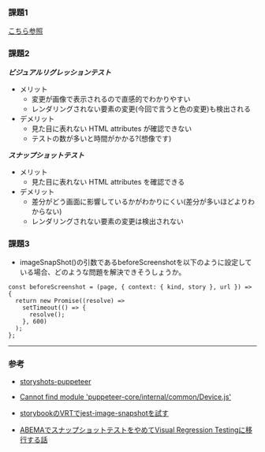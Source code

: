 ### 課題1
[こちら参照](https://github.com/yudai64/react-tutorial)

### 課題2

***ビジュアルリグレッションテスト***
- メリット
    - 変更が画像で表示されるので直感的でわかりやすい
    - レンダリングされない要素の変更(今回で言うと色の変更)も検出される
- デメリット
    - 見た目に表れない HTML attributes が確認できない
    - テストの数が多いと時間がかかる?(想像です)

***スナップショットテスト***

- メリット
    - 見た目に表れない HTML attributes を確認できる
- デメリット
    - 差分がどう画面に影響しているかがわかりにくい(差分が多いほどよりわからない)
    - レンダリングされない要素の変更は検出されない


### 課題3
- imageSnapShot()の引数であるbeforeScreenshotを以下のように設定している場合、どのような問題を解決できそうしょうか。
```
const beforeScreenshot = (page, { context: { kind, story }, url }) => {
  return new Promise((resolve) =>
    setTimeout(() => {
      resolve();
    }, 600)
  );
};
```

---
### 参考
- [storyshots-puppeteer](https://github.com/storybookjs/storybook/tree/master/addons/storyshots/storyshots-puppeteer)
- [Cannot find module 'puppeteer-core/internal/common/Device.js'](https://stackoverflow.com/questions/74078944/cannot-find-module-puppeteer-core-internal-common-device-js)
- [storybookのVRTでjest-image-snapshotを試す](https://zenn.dev/wintyo/articles/ee8c7926336460)

- [ABEMAでスナップショットテストをやめてVisual Regression Testingに移行する話](https://developers.cyberagent.co.jp/blog/archives/29784/)